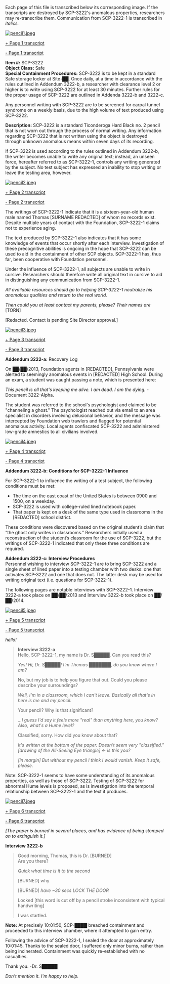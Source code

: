 Each page of this file is transcribed below its corresponding image. If the transcripts are destroyed by SCP-3222's anomalous properties, researchers may re-transcribe them. Communication from SCP-3222-1 is transcribed in _italics._

[![pencil1.jpeg](http://scp-wiki.wdfiles.com/local--resized-images/scp-3222/pencil1.jpeg/medium.jpg)](http://scp-wiki.wdfiles.com/local--files/scp-3222/pencil1.jpeg)

[+ Page 1 transcript](javascript:;)

[\- Page 1 transcript](javascript:;)

**Item #:** SCP-3222  
**Object Class:** Safe  
**Special Containment Procedures:** SCP-3222 is to be kept in a standard Safe storage locker at Site-██. Once daily, at a time in accordance with the rules outlined in Addendum 3222-b, a researcher with clearance level 2 or higher is to write using SCP-3222 for at least 30 minutes. Further rules for the proper usage of SCP-3222 are outlined in Addenda 3222-b and 3222-c.

Any personnel writing with SCP-3222 are to be screened for carpal tunnel syndrome on a weekly basis, due to the high volume of text produced using SCP-3222.

**Description:** SCP-3222 is a standard Ticonderoga Hard Black no. 2 pencil that is not worn out through the process of normal writing. Any information regarding SCP-3222 that is not written using the object is destroyed through unknown anomalous means within seven days of its recording.

If SCP-3222 is used according to the rules outlined in Addendum 3222-b, the writer becomes unable to write any original text; instead, an unseen force, hereafter referred to as SCP-3222-1, controls any writing generated by the subject. No test subject has expressed an inability to stop writing or leave the testing area, however.

[![pencil2.jpeg](http://scp-wiki.wdfiles.com/local--resized-images/scp-3222/pencil2.jpeg/medium.jpg)](http://scp-wiki.wdfiles.com/local--files/scp-3222/pencil2.jpeg)

[+ Page 2 transcript](javascript:;)

[\- Page 2 transcript](javascript:;)

The writings of SCP-3222-1 indicate that it is a sixteen-year-old human male named Thomas \[SURNAME REDACTED\] of whom no records exist. Despite multiple years of contact with the Foundation, SCP-3222-1 claims not to experience aging.

The text produced by SCP-3222-1 also indicates that it has some knowledge of events that occur shortly after each interview. Investigation of these precognitive abilities is ongoing in the hope that SCP-3222 can be used to aid in the containment of other SCP objects. SCP-3222-1 has, thus far, been cooperative with Foundation personnel.

Under the influence of SCP-3222-1, all subjects are unable to write in cursive. Researchers should therefore write all original text in cursive to aid in distinguishing any communication from SCP-3222-1.

_All available resources should go to helping SCP-3222-1 neutralize his anomalous qualities and return to the real world._

_Then could you at least contact my parents, please? Their names are_ \[TORN\]

\[Redacted. Contact is pending Site Director approval.\]

[![pencil3.jpeg](http://scp-wiki.wdfiles.com/local--resized-images/scp-3222/pencil3.jpeg/medium.jpg)](http://scp-wiki.wdfiles.com/local--files/scp-3222/pencil3.jpeg)

[+ Page 3 transcript](javascript:;)

[\- Page 3 transcript](javascript:;)

**Addendum 3222-a:** Recovery Log

On ██/██/2013, Foundation agents in \[REDACTED\], Pennsylvania were alerted to seemingly anomalous events in \[REDACTED\] High School. During an exam, a student was caught passing a note, which is presented here:

_This pencil is all that's keeping me alive. I am dead. I am the dying._ -Document 3222-Alpha.

The student was referred to the school's psychologist and claimed to be "channeling a ghost." The psychologist reached out via email to an area specialist in disorders involving delusional behavior, and the message was intercepted by Foundation web trawlers and flagged for potential anomalous activity. Local agents confiscated SCP-3222 and administered low-grade amnestics to all civilians involved.

[![pencil4.jpeg](http://scp-wiki.wdfiles.com/local--resized-images/scp-3222/pencil4.jpeg/medium.jpg)](http://scp-wiki.wdfiles.com/local--files/scp-3222/pencil4.jpeg)

[+ Page 4 transcript](javascript:;)

[\- Page 4 transcript](javascript:;)

**Addendum 3222-b: Conditions for SCP-3222-1 Influence**

For SCP-3222-1 to influence the writing of a test subject, the following conditions must be met:

*   The time on the east coast of the United States is between 0900 and 1500, on a weekday.
*   SCP-3222 is used with college-ruled lined notebook paper.
*   That paper is kept on a desk of the same type used in classrooms in the \[REDACTED\] school district.

These conditions were discovered based on the original student’s claim that “the ghost only writes in classrooms.” Researchers initially used a reconstruction of the student’s classroom for the use of SCP-3222, but the writings of SCP-3222-1 indicated that only these three conditions are required.

**Addendum 3222-c: Interview Procedures**  
Personnel wishing to interview SCP-3222-1 are to bring SCP-3222 and a single sheet of lined paper into a testing chamber with two desks: one that activates SCP-3222 and one that does not. The latter desk may be used for writing original text (i.e. questions for SCP-3222-1).

The following pages are notable interviews with SCP-3222-1. Interview 3222-a took place on ██/██/2013 and Interview 3222-b took place on ██/██/2014.

[![pencil5.jpeg](http://scp-wiki.wdfiles.com/local--resized-images/scp-3222/pencil5.jpeg/medium.jpg)](http://scp-wiki.wdfiles.com/local--files/scp-3222/pencil5.jpeg)

[+ Page 5 transcript](javascript:;)

[\- Page 5 transcript](javascript:;)

_hello!_

> **Interview 3222-a**  
> Hello, SCP-3222-1, my name is Dr. S█████. Can you read this?
> 
> _Yes! Hi, Dr. S█████! I'm Thomas ███████, do you know where I am?_
> 
> No, but my job is to help you figure that out. Could you please describe your surroundings?
> 
> _Well, I'm in a classroom, which I can't leave. Basically all that's in here is me and my pencil._
> 
> Your pencil? Why is that significant?
> 
> _…I guess I'd say it feels more "real" than anything here, you know? Also, what's a Hume level?_
> 
> Classified, sorry. How did you know about that?
> 
> _It's written at the bottom of the paper. Doesn't seem very "classified." \[drawing of the All-Seeing Eye triangle\] <- is this you?_
> 
> _\[in margin\] But without my pencil I think I would vanish. Keep it safe, please._

Note: SCP-3222-1 seems to have some understanding of its anomalous properties, as well as those of SCP-3222. Testing of SCP-3222 for abnormal Hume levels is proposed, as is investigation into the temporal relationship between SCP-3222-1 and the text it produces.

[![pencil7.jpeg](http://scp-wiki.wdfiles.com/local--resized-images/scp-3222/pencil7.jpeg/medium.jpg)](http://scp-wiki.wdfiles.com/local--files/scp-3222/pencil7.jpeg)

[+ Page 6 transcript](javascript:;)

[\- Page 6 transcript](javascript:;)

_\[The paper is burned in several places, and has evidence of being stomped on to extinguish it.\]_

**Interview 3222-b**

> Good morning, Thomas, this is Dr. \[BURNED\]  
> Are you there?
> 
> _Quick what time is it to the second_
> 
> \[BURNED\] why
> 
> \[BURNED\] _have ~30 secs LOCK THE DOOR_
> 
> Locked \[this word is cut off by a pencil stroke inconsistent with typical handwriting\]
> 
> I was startled.

**Note:** At precisely 10:01:50, SCP-████ breached containment and proceeded to this interview chamber, where it attempted to gain entry.

Following the advice of SCP-3222-1, I sealed the door at approximately 10:01:45. Thanks to the sealed door, I suffered only minor burns, rather than being incinerated. Containment was quickly re-established with no casualties.

Thank you. -Dr. S█████

_Don't mention it. I'm happy to help._